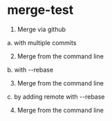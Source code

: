 # merge-test

1. Merge via github

  a. with multiple commits

2. Merge from the command line

  b. with --rebase

3. Merge from the command line

  c. by adding remote with --rebase
  
4. Merge from the command line
